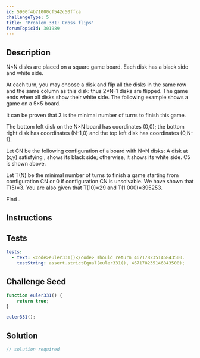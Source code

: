 ```yaml
---
id: 5900f4b71000cf542c50ffca
challengeType: 5
title: 'Problem 331: Cross flips'
forumTopicId: 301989
---
```


## Description
<section id='description'>
N×N disks are placed on a square game board. Each disk has a black side and white side.

At each turn, you may choose a disk and flip all the disks in the same row and the same column as this disk: thus 2×N-1 disks are flipped. The game ends when all disks show their white side. The following example shows a game on a 5×5 board.



It can be proven that 3 is the minimal number of turns to finish this game.

The bottom left disk on the N×N board has coordinates (0,0);
the bottom right disk has coordinates (N-1,0) and the top left disk has coordinates (0,N-1).

Let CN be the following configuration of a board with N×N disks:
A disk at (x,y) satisfying , shows its black side; otherwise, it shows its white side. C5 is shown above.

Let T(N) be the minimal number of turns to finish a game starting from configuration CN or 0 if configuration CN is unsolvable.
We have shown that T(5)=3. You are also given that T(10)=29 and T(1 000)=395253.

Find .
</section>

## Instructions
<section id='instructions'>

</section>

## Tests
<section id='tests'>

```yml
tests:
  - text: <code>euler331()</code> should return 467178235146843500.
    testString: assert.strictEqual(euler331(), 467178235146843500);

```

</section>

## Challenge Seed
<section id='challengeSeed'>

<div id='js-seed'>

```js
function euler331() {
    return true;
}

euler331();
```

</div>



</section>

## Solution
<section id='solution'>

```js
// solution required
```

</section>

